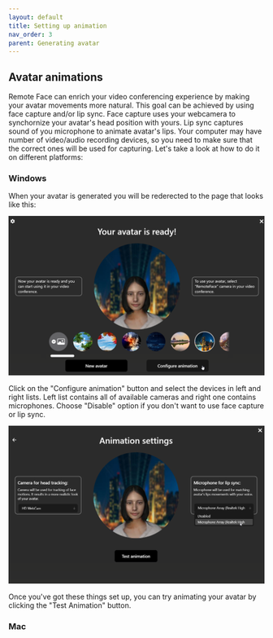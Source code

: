 ```yaml
---
layout: default
title: Setting up animation
nav_order: 3
parent: Generating avatar
---
```


## [](#header-2)Avatar animations

Remote Face can enrich your video conferencing experience by making your avatar movements more natural. This goal can be achieved by using face capture and/or lip sync. Face capture uses your webcamera to synchornize your avatar's head position with yours. Lip sync captures sound of you microphone to animate avatar's lips. Your computer may have number of video/audio recording devices, so you need to make sure that the correct ones will be used for capturing. Let's take a look at how to do it on different platforms:

### [](#header-3)Windows

When your avatar is generated you will be rederected to the page that looks like this:

![](assets/img/anim_1.png)

Click on the "Configure animation" button and select the devices in left and right lists. Left list contains all of available cameras and right one contains microphones. Choose "Disable" option if you don't want to use face capture or lip sync.

![](assets/img/anim_2.png)

Once you've got these things set up, you can try animating your avatar by clicking the "Test Animation" button.

### [](#header-3)Mac